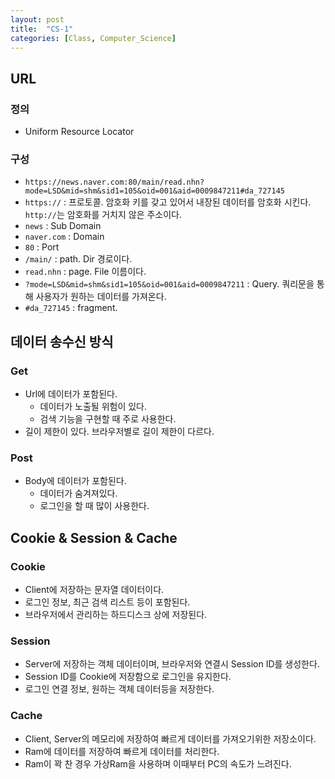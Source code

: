 ```yaml
---
layout: post
title:  "CS-1"
categories: [Class, Computer_Science]
---
```


## URL
### 정의
- Uniform Resource Locator

### 구성
- `https://news.naver.com:80/main/read.nhn?mode=LSD&mid=shm&sid1=105&oid=001&aid=0009847211#da_727145`
- `https://` : 프로토콜. 암호화 키를 갖고 있어서 내장된 데이터를 암호화 시킨다. `http://`는 암호화를 거치지 않은 주소이다.
- `news` : Sub Domain
- `naver.com` : Domain
- `80` : Port
- `/main/` : path. Dir 경로이다.
- `read.nhn` : page. File 이름이다.
- `?mode=LSD&mid=shm&sid1=105&oid=001&aid=0009847211` : Query. 쿼리문을 통해 사용자가 원하는 데이터를 가져온다.
- `#da_727145` : fragment.

## 데이터 송수신 방식
### Get
- Url에 데이터가 포함된다.
  * 데이터가 노출될 위험이 있다.
  * 검색 기능을 구현할 때 주로 사용한다.
- 길이 제한이 있다. 브라우저별로 길이 제한이 다르다.

### Post
- Body에 데이터가 포함된다.
  * 데이터가 숨겨져있다.
  * 로그인을 할 때 많이 사용한다.

## Cookie & Session & Cache
### Cookie
- Client에 저장하는 문자열 데이터이다.
- 로그인 정보, 최근 검색 리스트 등이 포함된다.
- 브라우저에서 관리하는 하드디스크 상에 저장된다.

### Session
- Server에 저장하는 객체 데이터이며, 브라우저와 연결시 Session ID를 생성한다.
- Session ID를 Cookie에 저장함으로 로그인을 유지한다.
- 로그인 연결 정보, 원하는 객체 데이터등을 저장한다.

### Cache
- Client, Server의 메모리에 저장하여 빠르게 데이터를 가져오기위한 저장소이다.
- Ram에 데이터를 저장하여 빠르게 데이터를 처리한다.
- Ram이 꽉 찬 경우 가상Ram을 사용하며 이때부터 PC의 속도가 느려진다.